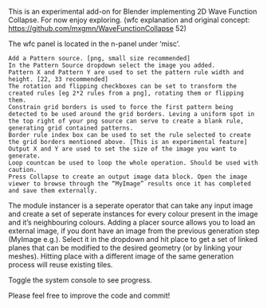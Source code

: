 This is an experimental add-on for Blender implementing 2D Wave Function Collapse. For now enjoy exploring. (wfc explanation and original concept: https://github.com/mxgmn/WaveFunctionCollapse 52)

The wfc panel is located in the n-panel under ‘misc’.

    Add a Pattern source. [png, small size recommended]
    In the Pattern Source dropdown select the image you added.
    Pattern X and Pattern Y are used to set the pattern rule width and height. [22, 33 recommended]
    The rotation and flipping checkboxes can be set to transform the created rules [eg 2*2 rules from a png], rotating them or flipping them.
    Constrain grid borders is used to force the first pattern being detected to be used around the grid borders. Leving a uniform spot in the top right of your png source can serve to create a blank rule, generating grid contained patterns.
    Border rule index box can be used to set the rule selected to create the grid borders mentioned above. [This is an experimental feature]
    Output X and Y are used to set the size of the image you want to generate.
    Loop countcan be used to loop the whole operation. Should be used with caution.
    Press Collapse to create an output image data block. Open the image viewer to browse through the “MyImage” results once it has completed and save them externally.

The module instancer is a seperate operator that can take any input image and create a set of seperate instances for every colour present in the image and it’s neighbouring colours. Adding a placer source allows you to load an external image, if you dont have an image from the previous generation step (MyImage e.g.). Select it in the dropdown and hit place to get a set of linked planes that can be modified to the desired geometry (or by linking your meshes). Hitting place with a different image of the same generation process will reuse existing tiles.

Toggle the system console to see progress.

Please feel free to improve the code and commit!
